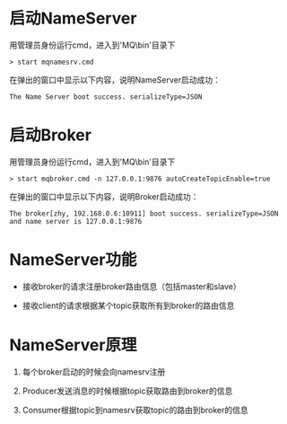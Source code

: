 # 启动NameServer
用管理员身份运行cmd，进入到'MQ\bin'目录下
```
> start mqnamesrv.cmd
```

在弹出的窗口中显示以下内容，说明NameServer启动成功：
```
The Name Server boot success. serializeType=JSON
```

# 启动Broker
用管理员身份运行cmd，进入到'MQ\bin'目录下
```
> start mqbroker.cmd -n 127.0.0.1:9876 autoCreateTopicEnable=true
```

在弹出的窗口中显示以下内容，说明Broker启动成功：
```
The broker[zhy, 192.168.0.6:10911] boot success. serializeType=JSON and name server is 127.0.0.1:9876
```

# NameServer功能

- 接收broker的请求注册broker路由信息（包括master和slave）

- 接收client的请求根据某个topic获取所有到broker的路由信息

# NameServer原理

1. 每个broker启动的时候会向namesrv注册

2. Producer发送消息的时候根据topic获取路由到broker的信息

3. Consumer根据topic到namesrv获取topic的路由到broker的信息
